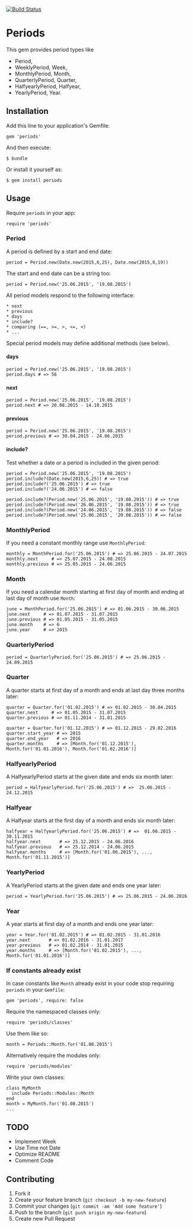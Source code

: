 [![Build Status](https://travis-ci.org/thomasbaustert/periods.svg?branch=master)](https://travis-ci.org/thomasbaustert/periods)

# Periods

This gem provides period types like 

  * Period, 
  * WeeklyPeriod, Week, 
  * MonthlyPeriod, Month, 
  * QuarterlyPeriod, Quarter,
  * HalfyearlyPeriod, Halfyear,
  * YearlyPeriod, Year.

## Installation

Add this line to your application's Gemfile:

    gem 'periods'

And then execute:

    $ bundle

Or install it yourself as:

    $ gem install periods

## Usage

Require `periods` in your app:

    require 'periods'

### Period

A period is defined by a start and end date:

    period = Period.new(Date.new(2015,6,25), Date.new(2015,8,19))

The start and end date can be a string too:

    period = Period.new('25.06.2015', '19.08.2015')

All period models respond to the following interface:

    * next
    * previous
    * days
    * include?
    * comparing (==, >=, >, <=, <)
    * ...

Special period models may define additional methods (see below).

#### days

    period = Period.new('25.06.2015', '19.08.2015')
    period.days # => 56

#### next

    period = Period.new('25.06.2015', '19.08.2015')
    period.next # => 20.08.2015 - 14.10.2015

#### previous

    period = Period.new('25.06.2015', '19.08.2015')
    period.previous # => 30.04.2015 - 24.06.2015

#### include?

Test whether a date or a period is included in the given period:

    period = Period.new('25.06.2015', '19.08.2015')
    period.include?(Date.new(2015,6,25)) # => true
    period.include?('25.06.2015') # => true
    period.include?('24.06.2015') # => false
    
    period.include?(Period.new('25.06.2015', '19.08.2015')) # => true
    period.include?(Period.new('26.06.2015', '19.08.2015')) # => true
    period.include?(Period.new('24.06.2015', '19.08.2015')) # => false
    period.include?(Period.new('25.06.2015', '20.08.2015')) # => false

### MonthlyPeriod

If you need a constant monthly range use `MonthlyPeriod`:

    monthly = MonthPeriod.for('25.06.2015') # => 25.06.2015 - 24.07.2015
    monthly.next     # => 25.07.2015 - 24.08.2015
    monthly.previous # => 25.05.2015 - 24.06.2015

### Month

If you need a calendar month starting at first day of month and ending at last day of month use `Month`:

    june = MonthPeriod.for('25.06.2015') # => 01.06.2015 - 30.06.2015
    june.next     # => 01.07.2015 - 31.07.2015
    june.previous # => 01.05.2015 - 31.05.2015
    june.month    # => 6
    june.year     # => 2015

### QuarterlyPeriod

    period = QuarterlyPeriod.for('25.06.2015') # => 25.06.2015 - 24.09.2015

### Quarter

A quarter starts at first day of a month and ends at last day three months later:

    quarter = Quarter.for('01.02.2015') # => 01.02.2015 - 30.04.2015
    quarter.next     # => 01.05.2015 - 31.07.2015
    quarter.previous # => 01.11.2014 - 31.01.2015
    
    quarter = Quarter.for('01.12.2015') # => 01.12.2015 - 29.02.2016
    quarter.start_year # => 2015
    quarter.end_year   # => 2016
    quarter.months     # => [Month.for('01.12.2015'), Month.for('01.01.2016'), Month.for('01.02.2016')]

### HalfyearlyPeriod

A HalfyearlyPeriod starts at the given date and ends six month later:

    period = HalfyearlyPeriod.for('25.06.2015') # =>  25.06.2015 - 24.12.2015

### Halfyear

A Halfyear starts at the first day of a month and ends six month later:

    halfyear = HalfyearlyPeriod.for('25.06.2015') # =>  01.06.2015 - 30.11.2015
    halfyear.next       # => 25.12.2015 - 24.06.2016
    halfyear.previous   # => 25.12.2014 - 24.06.2015
    halfyear.months     # => [Month.for('01.06.2015'), ..., Month.for('01.11.2015')]

### YearlyPeriod

A YearlyPeriod starts at the given date and ends one year later:

    period = YearlyPeriod.for('25.06.2015') # => 25.06.2015 - 24.06.2016

### Year

A year starts at first day of a month and ends one year later:

    year = Year.for('01.02.2015') # => 01.02.2015 - 31.01.2016
    year.next       # => 01.02.2016 - 31.01.2017
    year.previous   # => 01.02.2014 - 31.01.2015
    year.months     # => [Month.for('01.02.2015'), ..., Month.for('01.01.2016')]
    
### If constants already exist

In case constants like `Month` already exist in your code stop requiring `periods` in your `Gemfile`:

    gem 'periods', require: false

Require the namespaced classes only:

    require 'periods/classes'

Use them like so:

    month = Periods::Month.for('01.08.2015')

Alternatively require the modules only:

    require 'periods/modules'

Write your own classes:

    class MyMonth
      include Periods::Modules::Month
    end
    month = MyMonth.for('01.08.2015')
    ...

## TODO

* Implement Week
* Use Time not Date
* Optimize README
* Comment Code

## Contributing

1. Fork it
2. Create your feature branch (`git checkout -b my-new-feature`)
3. Commit your changes (`git commit -am 'Add some feature'`)
4. Push to the branch (`git push origin my-new-feature`)
5. Create new Pull Request
